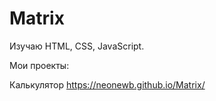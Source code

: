 # Matrix

Изучаю HTML, CSS, JavaScript.

Мои проекты:

Калькулятор https://neonewb.github.io/Matrix/

